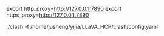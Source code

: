 export http_proxy=http://127.0.0.1:7890
export https_proxy=http://127.0.0.1:7890

./clash -f /home/jusheng/yijia/LLaVA_HCP/clash/config.yaml